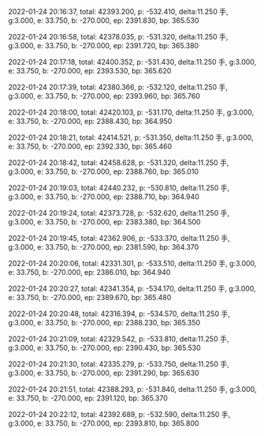 2022-01-24 20:16:37, total: 42393.200, p: -532.410, delta:11.250 手, g:3.000, e: 33.750, b: -270.000, ep: 2391.830, bp: 365.530

2022-01-24 20:16:58, total: 42378.035, p: -531.320, delta:11.250 手, g:3.000, e: 33.750, b: -270.000, ep: 2391.720, bp: 365.380

2022-01-24 20:17:18, total: 42400.352, p: -531.430, delta:11.250 手, g:3.000, e: 33.750, b: -270.000, ep: 2393.530, bp: 365.620

2022-01-24 20:17:39, total: 42380.366, p: -532.120, delta:11.250 手, g:3.000, e: 33.750, b: -270.000, ep: 2393.960, bp: 365.760

2022-01-24 20:18:00, total: 42420.103, p: -531.170, delta:11.250 手, g:3.000, e: 33.750, b: -270.000, ep: 2388.430, bp: 364.950

2022-01-24 20:18:21, total: 42414.521, p: -531.350, delta:11.250 手, g:3.000, e: 33.750, b: -270.000, ep: 2392.330, bp: 365.460

2022-01-24 20:18:42, total: 42458.628, p: -531.320, delta:11.250 手, g:3.000, e: 33.750, b: -270.000, ep: 2388.760, bp: 365.010

2022-01-24 20:19:03, total: 42440.232, p: -530.810, delta:11.250 手, g:3.000, e: 33.750, b: -270.000, ep: 2388.710, bp: 364.940

2022-01-24 20:19:24, total: 42373.728, p: -532.620, delta:11.250 手, g:3.000, e: 33.750, b: -270.000, ep: 2383.380, bp: 364.500

2022-01-24 20:19:45, total: 42362.906, p: -533.370, delta:11.250 手, g:3.000, e: 33.750, b: -270.000, ep: 2381.590, bp: 364.370

2022-01-24 20:20:06, total: 42331.301, p: -533.510, delta:11.250 手, g:3.000, e: 33.750, b: -270.000, ep: 2386.010, bp: 364.940

2022-01-24 20:20:27, total: 42341.354, p: -534.170, delta:11.250 手, g:3.000, e: 33.750, b: -270.000, ep: 2389.670, bp: 365.480

2022-01-24 20:20:48, total: 42316.394, p: -534.570, delta:11.250 手, g:3.000, e: 33.750, b: -270.000, ep: 2388.230, bp: 365.350

2022-01-24 20:21:09, total: 42329.542, p: -533.810, delta:11.250 手, g:3.000, e: 33.750, b: -270.000, ep: 2390.430, bp: 365.530

2022-01-24 20:21:30, total: 42335.279, p: -533.750, delta:11.250 手, g:3.000, e: 33.750, b: -270.000, ep: 2391.290, bp: 365.630

2022-01-24 20:21:51, total: 42388.293, p: -531.840, delta:11.250 手, g:3.000, e: 33.750, b: -270.000, ep: 2391.120, bp: 365.370

2022-01-24 20:22:12, total: 42392.689, p: -532.590, delta:11.250 手, g:3.000, e: 33.750, b: -270.000, ep: 2393.810, bp: 365.800